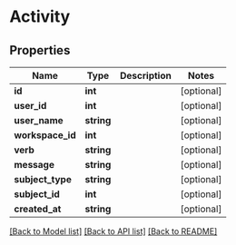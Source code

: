 # Activity

## Properties
Name | Type | Description | Notes
------------ | ------------- | ------------- | -------------
**id** | **int** |  | [optional] 
**user_id** | **int** |  | [optional] 
**user_name** | **string** |  | [optional] 
**workspace_id** | **int** |  | [optional] 
**verb** | **string** |  | [optional] 
**message** | **string** |  | [optional] 
**subject_type** | **string** |  | [optional] 
**subject_id** | **int** |  | [optional] 
**created_at** | **string** |  | [optional] 

[[Back to Model list]](../README.md#documentation-for-models) [[Back to API list]](../README.md#documentation-for-api-endpoints) [[Back to README]](../README.md)


